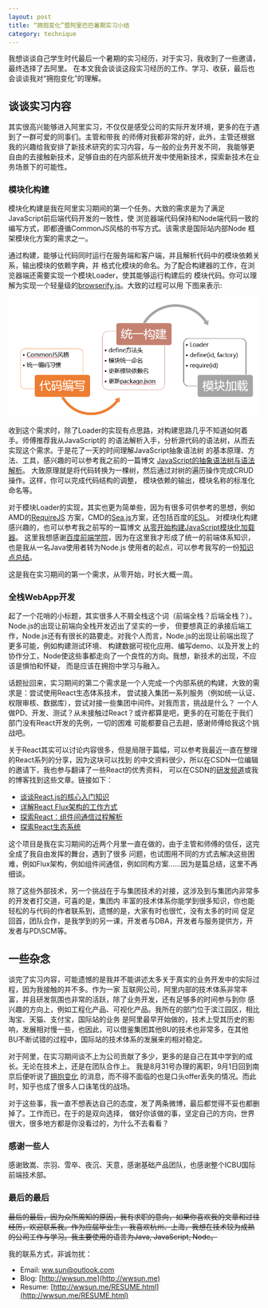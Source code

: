 ```yaml
---
layout: post
title: “拥抱变化”暨阿里巴巴暑期实习小结
category: technique
---
```


我想谈谈自己学生时代最后一个暑期的实习经历，对于实习，我收到了一些邀请，最终选择了去阿里。
在本文我会谈谈这段实习经历的工作、学习、收获，最后也会谈谈我对“拥抱变化”的理解。

<!--more-->

## 谈谈实习内容

其实很高兴能够进入阿里实习，不仅仅是感受公司的实际开发环境，更多的在于遇到了一群可爱的同事们。主管和带我
的师傅对我都非常的好，此外，主管还根据我的兴趣给我安排了新技术研究的实习内容，与一般的业务开发不同，
我能够更自由的去接触新技术，足够自由的在内部系统开发中使用新技术，探索新技术在业务场景下的可能性。

### 模块化构建

模块化构建是我在阿里实习期间的第一个任务。大致的需求是为了满足JavaScript前后端代码开发的一致性，使
浏览器端代码保持和Node端代码一致的编写方式，即都遵循CommonJS风格的书写方式。该需求是国际站内部Node
框架模块化方案的需求之一。

通过构建，能够让代码同时运行在服务端和客户端，并且解析代码中的模块依赖关系，输出模块的依赖字典，并
格式化模块的命名。为了配合构建器的工作，在浏览器端还需要实现一个模块Loader，使其能够运行构建后的
模块代码。你可以理解为实现一个轻量级的[browserify.js](http://browserify.org/)。大致的过程可以用
下图来表示:

![module builder](/img/posts/150908-module-builder.png)

收到这个需求时，除了Loader的实现有点思路，对构建思路几乎不知道如何着手。师傅推荐我从JavaScript的
的语法解析入手，分析源代码的语法树，从而去实现这个需求。于是花了一天的时间理解JavaScript抽象语法树
的基本原理、方法、工具，感兴趣的可以参考我之前的一篇博文
[JavaScript的抽象语法树与语法解析](http://wwsun.me/posts/javascript-ast-tutorial.html)。
大致原理就是将代码转换为一棵树，然后通过对树的遍历操作完成CRUD操作。这样，你可以完成代码结构的调整，
模块依赖的输出，模块名称的标准化命名等。

对于模块Loader的实现，其实也更为简单些，因为有很多可供参考的思想，例如AMD的[RequireJS](http://requirejs.org/)
方案，CMD的[Sea.js](http://seajs.org/docs/)方案，还包括百度的[ESL](https://github.com/ecomfe/esl)。
对模块化构建感兴趣的，也可以参考我之前写的一篇博文
[从零开始构建JavaScript模块化加载器](http://wwsun.me/posts/creating-javascript-modules-loader.html)。
这里我想感谢[百度前端学院](http://ife.baidu.com/)，因为在这里我才形成了统一的前端体系知识，也是我从一名Java使用者转为Node.js
使用者的起点，可以参考我写的一份[知识点总结](https://github.com/wwsun/fe-knowledge-points)。

这是我在实习期间的第一个需求，从零开始，时长大概一周。

### 全栈WebApp开发

起了一个花哨的小标题，其实很多人不屑全栈这个词（前端全栈？后端全栈？）。Node.js的出现让前端向全栈开发迈出了坚实的一步，
但要想真正的承接后端工作，Node.js还有有很长的路要走。对我个人而言，Node.js的出现让前端出现了更多可能，例如构建测试环境、
构建数据可视化应用、编写demo、以及开发上的协作分工，Node使这些事都走向了一个良性的方向。我想，新技术的出现，不应该是惧怕和怀疑，
而是应该在拥抱中学习与融入。

话题扯回来，实习期间的第二个需求是一个人完成一个内部系统的构建，大致的需求是：尝试使用React生态体系技术，
尝试接入集团一系列服务（例如统一认证、权限审核、数据库），尝试对接一些集团中间件。对我而言，挑战是什么？
一个人做PD、开发、测试？从未接触过React？或许都算是吧，更多的在可能在于我们部门没有React开发的先例，一切的困难
可能都要自己去趟，感谢师傅给我这个挑战吧。

关于React其实可以讨论内容很多，但是局限于篇幅，可以参考我最近一直在整理的React系列的分享，因为这块可以找到
的中文资料很少，所以在CSDN一位编辑的邀请下，我也参与翻译了一些React的优秀资料，
可以在CSDN的[研发频道](http://sd.csdn.net/)或我的博客找到这些文章。链接如下：

- [谈谈React.js的核心入门知识](http://wwsun.me/posts/react-getting-started.html)
- [详解React Flux架构的工作方式](http://www.csdn.net/article/2015-08-31/2825587-react-flux)
- [探索React：组件间通信过程解析](http://www.csdn.net/article/2015-08-26/2825539-the-react-js-way-flux-architecture-with-immutable-js)
- [探索React生态系统](http://www.toptal.com/react/navigating-the-react-ecosystem)

这个项目是我在实习期间的近两个月里一直在做的，由于主管和师傅的信任，这完全成了我自由发挥的舞台，遇到了很多
问题，也试图用不同的方式去解决这些困难，例如Flux架构，例如组件间通信，例如同构方案……因为是篇总结，这里不再细谈。

除了这些外部技术，另一个挑战在于与集团技术的对接，这涉及到与集团内非常多的开发者打交道，可喜的是，集团内
丰富的技术体系你能学到很多知识，你也能轻松的与代码的作者联系到，遗憾的是，大家有时也很忙，没有太多的时间
促足回首，团队合作，是我学到的另一课，开发者与DBA，开发者与服务提供方，开发者与PD\SCM等。

## 一些杂念

谈完了实习内容，可能遗憾的是我并不能讲述太多关于真实的业务开发中的实际过程，因为我接触的并不多。作为一家
互联网公司，阿里内部的技术体系非常丰富，并且研发氛围也非常的活跃，除了业务开发，还有足够多的时间参与到你
感兴趣的方向上，例如工程化产品、可视化产品。我所在的部门位于滨江园区，相比淘宝、天猫、支付宝，国际站的业务
是阿里最早开始做的，技术上受其历史的影响，发展相对慢一些，也因此，可以借鉴集团其他BU的技术也非常多，在其他
BU不断试错的过程中，国际站的技术体系的发展来的相对稳定。

对于阿里，在实习期间谈不上为公司贡献了多少，更多的是自己在其中学到的成长。无论在技术上，还是在团队合作上。
我是8月31号办理的离职，9月1日回到南京后便听说了[拥抱变化](https://campus.alibaba.com/noticeDetail.htm?code=tmsItemData3)
的消息，而不得不面临的也是口头offer丢失的情况。而此时，知乎也成了很多人口诛笔伐的战场。

对于这些事，我一直不想表达自己的态度，发了两条微博，最后都觉得不妥也都删掉了。工作而已，在于的是双向选择，
做好你该做的事，坚定自己的方向，世界很大，很多地方都是你没看过的，为什么不去看看？

### 感谢一些人

感谢致嵩、宗羽、雪卒、夜沉、天意，感谢基础产品团队，也感谢整个ICBU国际前端技术部。

### 最后的最后

<del>最后的最后，因为众所周知的原因，我有求职的意向，如果你喜欢我的文章和过往经历，欢迎联系我。作为应届毕业生，
我喜欢杭州、上海，我想在技术较为成熟的公司工作与学习。我主要使用的语言为Java, JavaScript, Node。</del>

我的联系方式，非诚勿扰：

- Email: ww.sun@outlook.com
- Blog: [http://wwsun.me](http://wwsun.me)
- Resume: [http://wwsun.me/RESUME.html](http://wwsun.me/RESUME.html)